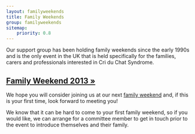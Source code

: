 ```yaml
---
layout: familyweekends
title: Family Weekends
group: familyweekends
sitemap:
    priority: 0.8
---
```


Our support group has been holding family weekends since the early 1990s and is the only event in the UK that is held specifically for the families, carers and professionals interested in Cri du Chat Syndrome.

## [Family Weekend 2013 &raquo;](2013/index.html)

We hope you will consider joining us at our next [family weekend](2013/index.html) and, if this is your first time, look forward to meeting you!

We know that it can be hard to come to your first family weekend, so if you would like, we can arrange for a committee member to get in touch prior to the event to introduce themselves and their family.


